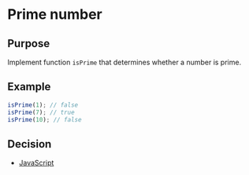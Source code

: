 # Prime number

## Purpose
Implement function `isPrime` that determines whether a number is prime.

## Example
```javascript
isPrime(1); // false
isPrime(7); // true
isPrime(10); // false
```

## Decision
- [JavaScript](javascript.md)

